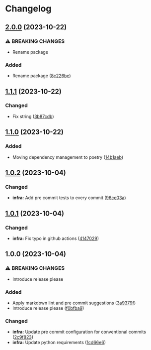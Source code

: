 # Changelog

## [2.0.0](https://github.com/simao-ferreira/pyresume/compare/v1.1.1...v2.0.0) (2023-10-22)


### ⚠ BREAKING CHANGES

* Rename package

### Added

* Rename package ([8c226be](https://github.com/simao-ferreira/pyresume/commit/8c226bed5b16fe266cd7a73b4821bdf779937001))

## [1.1.1](https://github.com/simao-ferreira/markdown-resume/compare/v1.1.0...v1.1.1) (2023-10-22)


### Changed

* Fix string ([3b87cdb](https://github.com/simao-ferreira/markdown-resume/commit/3b87cdbdde464c9c8f8c905d0dd57afdc77dccf4))

## [1.1.0](https://github.com/simao-ferreira/markdown-resume/compare/v1.0.2...v1.1.0) (2023-10-22)


### Added

* Moving dependency management to poetry ([14b1aeb](https://github.com/simao-ferreira/markdown-resume/commit/14b1aeb3c453de6e7bab672135787e1cc6fc0b06))

## [1.0.2](https://github.com/simao-ferreira/markdown-resume/compare/v1.0.1...v1.0.2) (2023-10-04)


### Changed

* **infra:** Add pre commit tests to every commit ([96ce03a](https://github.com/simao-ferreira/markdown-resume/commit/96ce03ae887aedca2f09985efe74d3229b028cde))

## [1.0.1](https://github.com/simao-ferreira/markdown-resume/compare/v1.0.0...v1.0.1) (2023-10-04)


### Changed

* **infra:** Fix typo in github actions ([4147029](https://github.com/simao-ferreira/markdown-resume/commit/4147029c0dfefbcc1dee82a73dd0faf7bb623f5d))

## 1.0.0 (2023-10-04)


### ⚠ BREAKING CHANGES

* Introduce release please

### Added

* Apply markdown lint and pre commit suggestions ([3a9379f](https://github.com/simao-ferreira/markdown-resume/commit/3a9379fa3dba8c4dcce2db86806cb40fe73fbb07))
* Introduce release please ([f0bfba9](https://github.com/simao-ferreira/markdown-resume/commit/f0bfba90ad08b1f25c9c2d09c179ee146f3d4eb5))


### Changed

* **infra:** Update pre commit configuration for conventional commits ([2c9f823](https://github.com/simao-ferreira/markdown-resume/commit/2c9f8235fb04bead76ea7b3af71f293853a5abff))
* **infra:** Update python requirements ([1cd66e6](https://github.com/simao-ferreira/markdown-resume/commit/1cd66e6a9aaba851422a694fb87c18091057fd82))
